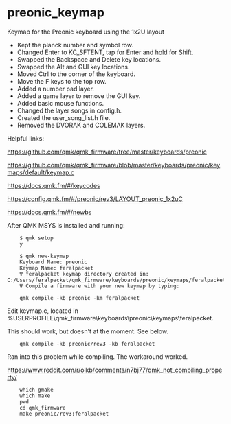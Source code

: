 # preonic_keymap
Keymap for the Preonic keyboard using the 1x2U layout

- Kept the planck number and symbol row.
- Changed Enter to KC_SFTENT, tap for Enter and hold for Shift.
- Swapped the Backspace and Delete key locations.
- Swapped the Alt and GUI key locations.
- Moved Ctrl to the corner of the keyboard.
- Move the F keys to the top row.
- Added a number pad layer.
- Added a game layer to remove the GUI key.
- Added basic mouse functions.
- Changed the layer songs in config.h.
- Created the user_song_list.h file.
- Removed the DVORAK and COLEMAK layers.


Helpful links: 

https://github.com/qmk/qmk_firmware/tree/master/keyboards/preonic 

https://github.com/qmk/qmk_firmware/blob/master/keyboards/preonic/keymaps/default/keymap.c 

https://docs.qmk.fm/#/keycodes 

https://config.qmk.fm/#/preonic/rev3/LAYOUT_preonic_1x2uC 

https://docs.qmk.fm/#/newbs 



After QMK MSYS is installed and running:

        $ qmk setup
        y

        $ qmk new-keymap
        Keyboard Name: preonic
        Keymap Name: feralpacket
        Ψ feralpacket keymap directory created in: C:/Users/feralpacket/qmk_firmware/keyboards/preonic/keymaps/feralpacket
        Ψ Compile a firmware with your new keymap by typing:

        qmk compile -kb preonic -km feralpacket

Edit keymap.c, located in %USERPROFILE\qmk_firmware\keyboards\preonic\keymaps\feralpacket.

This should work, but doesn't at the moment.  See below.

        qmk compile -kb preonic/rev3 -kb feralpacket



Ran into this problem while compiling. The workaround worked.

https://www.reddit.com/r/olkb/comments/n7bj77/qmk_not_compiling_property/

        which gmake
        which make
        pwd
        cd qmk_firmware
        make preonic/rev3:feralpacket
